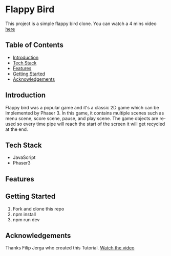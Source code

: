 # **Flappy Bird**
This project is a simple flappy bird clone. You can watch a 4 mins video [here](https://www.youtube.com/watch?v=D42_i5yCTko)

## Table of Contents
- [Introduction](#introduction)
- [Tech Stack](#tech-stack)
- [Features](#features)
- [Getting Started](#getting-started)
- [Acknowledgements](#acknowledgements)

## Introduction
Flappy bird was a popular game and it's a classic 2D game which can be Implemented by Phaser 3. In this game, it contains multiple scenes such as menu scene, score scene, pause, and play scene. The game objects are re-used so every time pipe will reach the start of the screen it will get recycled at the end.

## Tech Stack
- JavaScript
- Phaser3

## Features

## Getting Started
1. Fork and clone this repo
2. npm install
3. npm run dev

## Acknowledgements
Thanks Filip Jerga who created this Tutorial. [Watch the video](https://www.udemy.com/course/game-development-in-js-the-complete-guide-w-phaser-3/#instructor-2) 
